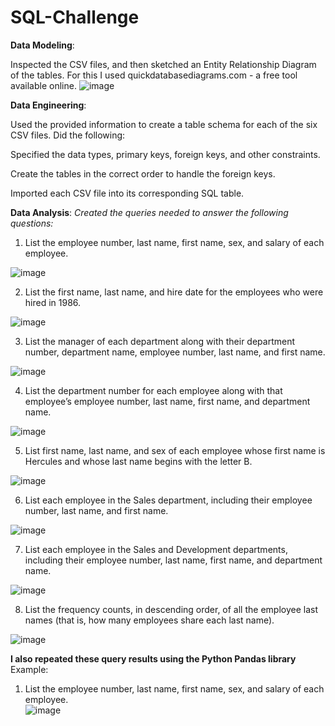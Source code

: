 # SQL-Challenge

**Data Modeling**:

Inspected the CSV files, and then sketched an Entity Relationship Diagram of the tables. For this I used quickdatabasediagrams.com - a free tool available online.
![image](https://github.com/dclaxto1/SQL-Challenge/assets/128431134/ed8d4923-6fff-43ec-9ebd-0e2943fbbf18)


**Data Engineering**:

Used the provided information to create a table schema for each of the six CSV files. Did the following:

Specified the data types, primary keys, foreign keys, and other constraints.

Create the tables in the correct order to handle the foreign keys.

Imported each CSV file into its corresponding SQL table.

**Data Analysis**:
*Created the queries needed to answer the following questions:*

1. List the employee number, last name, first name, sex, and salary of each employee. 

![image](https://github.com/dclaxto1/SQL-Challenge/assets/128431134/87c694ee-f9e8-44d3-8034-4d70ed9ab370)

2. List the first name, last name, and hire date for the employees who were hired in 1986. <br />

![image](https://github.com/dclaxto1/SQL-Challenge/assets/128431134/db5666e7-8787-46d6-a3b9-a7a0389c48a5)

3. List the manager of each department along with their department number, department name, employee number, last name, and first name.<br />

![image](https://github.com/dclaxto1/SQL-Challenge/assets/128431134/85936139-6a10-439b-bc45-92e45d36ced5)

4. List the department number for each employee along with that employee’s employee number, last name, first name, and department name.<br />

![image](https://github.com/dclaxto1/SQL-Challenge/assets/128431134/1abd95a7-18d9-4b32-afc9-f694e8e961ae)

5. List first name, last name, and sex of each employee whose first name is Hercules and whose last name begins with the letter B.<br />

![image](https://github.com/dclaxto1/SQL-Challenge/assets/128431134/e01a5f49-b266-4d1e-9a92-e215f5d41123)

6. List each employee in the Sales department, including their employee number, last name, and first name.<br />

![image](https://github.com/dclaxto1/SQL-Challenge/assets/128431134/0f69909a-bbd4-41bc-9f73-71b79f1666d6)

7. List each employee in the Sales and Development departments, including their employee number, last name, first name, and department name.<br />

![image](https://github.com/dclaxto1/SQL-Challenge/assets/128431134/fa0a6a1a-a50f-496e-91d2-ef6a24d3d03d)

8. List the frequency counts, in descending order, of all the employee last names (that is, how many employees share each last name).<br />

![image](https://github.com/dclaxto1/SQL-Challenge/assets/128431134/e26dafc0-4db0-44f6-954e-76d4680b45e8)

**I also repeated these query results using the Python Pandas library**<br />
Example:<br />
1. List the employee number, last name, first name, sex, and salary of each employee.<br />
![image](https://github.com/dclaxto1/SQL-Challenge/assets/128431134/541447c8-3efb-4d83-967a-9049c0aabf9f)

